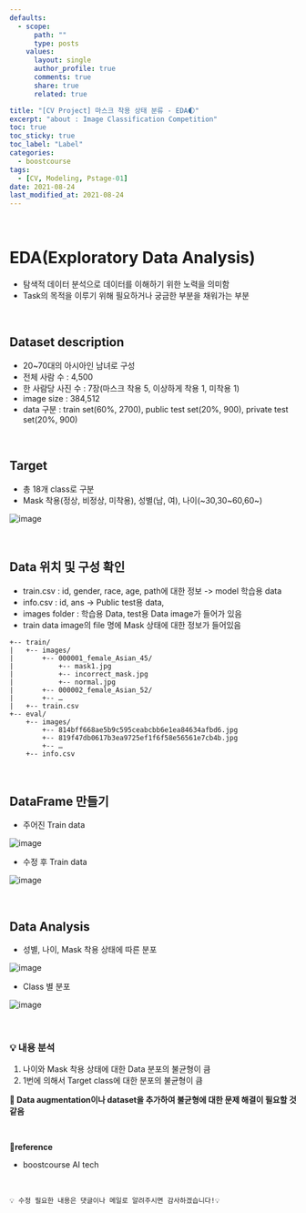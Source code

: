 ```yaml
---
defaults:
  - scope:
      path: ""
      type: posts
    values:
      layout: single
      author_profile: true
      comments: true
      share: true
      related: true

title: "[CV Project] 마스크 착용 상태 분류 - EDA🌓"
excerpt: "about : Image Classification Competition"
toc: true
toc_sticky: true
toc_label: "Label"
categories:
  - boostcourse
tags:
  - [CV, Modeling, Pstage-01]
date: 2021-08-24
last_modified_at: 2021-08-24
---
```


<br>  

# EDA(Exploratory Data Analysis)

- 탐색적 데이터 분석으로 데이터를 이해하기 위한 노력을 의미함
- Task의 목적을 이루기 위해 필요하거나 궁금한 부분을 채워가는 부분

<br>

## Dataset description

- 20~70대의 아시아인 남녀로 구성
- 전체 사람 수 : 4,500
- 한 사람당 사진 수 : 7장(마스크 착용 5, 이상하게 착용 1, 미착용 1)
- image size : 384,512
- data 구분 : train set(60%, 2700), public test set(20%, 900), private test set(20%, 900)

<br>

## Target

- 총 18개 class로 구분
- Mask 착용(정상, 비정상, 미착용), 성별(남, 여), 나이(~30,30~60,60~)

![image](https://user-images.githubusercontent.com/77658029/131209538-f09809d2-d521-4848-b481-14d1938192c7.png)

<br>

## Data 위치 및 구성 확인

- train.csv : id, gender, race, age, path에 대한 정보 -> model 학습용 data
- info.csv : id, ans -> Public test용 data, 
- images folder : 학습용 Data, test용 Data image가 들어가 있음
- train data image의 file 명에 Mask 상태에 대한 정보가 들어있음

```
+-- train/
|   +-- images/
|       +-- 000001_female_Asian_45/
|           +-- mask1.jpg
|           +-- incorrect_mask.jpg
|           +-- normal.jpg
|       +-- 000002_female_Asian_52/
|       +-- …
|   +-- train.csv
+-- eval/
    +-- images/
        +-- 814bff668ae5b9c595ceabcbb6e1ea84634afbd6.jpg
        +-- 819f47db0617b3ea9725ef1f6f58e56561e7cb4b.jpg
        +-- …
    +-- info.csv
```

<br>

## DataFrame 만들기

- 주어진 Train data

![image](https://user-images.githubusercontent.com/77658029/131210186-4a4c58f4-55b8-4f97-b8be-540fe6b53959.png)

- 수정 후 Train data

![image](https://user-images.githubusercontent.com/77658029/131210203-94087b08-edeb-44e7-8aab-f86d0a17b2b3.png)

<br>

## Data Analysis

- 성별, 나이, Mask 착용 상태에 따른 분포

![image](https://user-images.githubusercontent.com/77658029/131209735-59d62789-25e6-4424-81f2-d634176b3aec.png)

- Class 별 분포

![image](https://user-images.githubusercontent.com/77658029/131209713-931dcd8e-a382-4b51-befc-6225c61c374c.png)


<br>

### 💡 내용 분석

1. 나이와 Mask 착용 상태에 대한 Data 분포의 불균형이 큼
2. 1번에 의해서 Target class에 대한 분포의 불균형이 큼

**📌 Data augmentation이나 dataset을 추가하여 불균형에 대한 문제 해결이 필요할 것 같음**


<br>

**📌reference**
- boostcourse AI tech


<br>

```
💡 수정 필요한 내용은 댓글이나 메일로 알려주시면 감사하겠습니다!💡 
```
